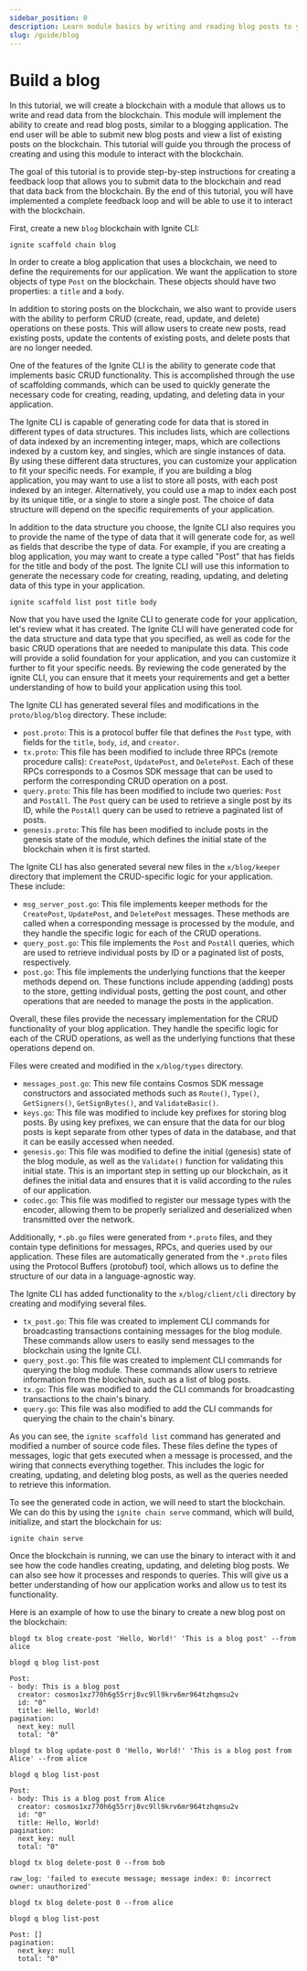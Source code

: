 ```yaml
---
sidebar_position: 0
description: Learn module basics by writing and reading blog posts to your chain.
slug: /guide/blog
---
```


# Build a blog

In this tutorial, we will create a blockchain with a module that allows us to
write and read data from the blockchain. This module will implement the ability
to create and read blog posts, similar to a blogging application. The end user
will be able to submit new blog posts and view a list of existing posts on the
blockchain. This tutorial will guide you through the process of creating and
using this module to interact with the blockchain.

The goal of this tutorial is to provide step-by-step instructions for creating a
feedback loop that allows you to submit data to the blockchain and read that
data back from the blockchain. By the end of this tutorial, you will have
implemented a complete feedback loop and will be able to use it to interact with
the blockchain.

First, create a new `blog` blockchain with Ignite CLI:

```
ignite scaffold chain blog
```

In order to create a blog application that uses a blockchain, we need to define
the requirements for our application. We want the application to store objects
of type `Post` on the blockchain. These objects should have two properties: a
`title` and a `body`.

In addition to storing posts on the blockchain, we also want to provide users
with the ability to perform CRUD (create, read, update, and delete) operations
on these posts. This will allow users to create new posts, read existing posts,
update the contents of existing posts, and delete posts that are no longer
needed.

One of the features of the Ignite CLI is the ability to generate code that
implements basic CRUD functionality. This is accomplished through the use of
scaffolding commands, which can be used to quickly generate the necessary code
for creating, reading, updating, and deleting data in your application.

The Ignite CLI is capable of generating code for data that is stored in
different types of data structures. This includes lists, which are collections
of data indexed by an incrementing integer, maps, which are collections indexed
by a custom key, and singles, which are single instances of data. By using these
different data structures, you can customize your application to fit your
specific needs. For example, if you are building a blog application, you may
want to use a list to store all posts, with each post indexed by an integer.
Alternatively, you could use a map to index each post by its unique title, or a
single to store a single post. The choice of data structure will depend on the
specific requirements of your application.

In addition to the data structure you choose, the Ignite CLI also requires you
to provide the name of the type of data that it will generate code for, as well
as fields that describe the type of data. For example, if you are creating a
blog application, you may want to create a type called "Post" that has fields
for the title and body of the post. The Ignite CLI will use this information to
generate the necessary code for creating, reading, updating, and deleting data
of this type in your application.

```
ignite scaffold list post title body
```

Now that you have used the Ignite CLI to generate code for your application,
let's review what it has created. The Ignite CLI will have generated code for
the data structure and data type that you specified, as well as code for the
basic CRUD operations that are needed to manipulate this data. This code will
provide a solid foundation for your application, and you can customize it
further to fit your specific needs. By reviewing the code generated by the
ignite CLI, you can ensure that it meets your requirements and get a better
understanding of how to build your application using this tool.

The Ignite CLI has generated several files and modifications in the
`proto/blog/blog` directory. These include:

* `post.proto`: This is a protocol buffer file that defines the `Post` type,
  with fields for the `title`, `body`, `id`, and `creator`.
* `tx.proto`: This file has been modified to include three RPCs (remote
  procedure calls): `CreatePost`, `UpdatePost`, and `DeletePost`. Each of these
  RPCs corresponds to a Cosmos SDK message that can be used to perform the
  corresponding CRUD operation on a post.
* `query.proto`: This file has been modified to include two queries: `Post` and
  `PostAll`. The `Post` query can be used to retrieve a single post by its ID,
  while the `PostAll` query can be used to retrieve a paginated list of posts.
* `genesis.proto`: This file has been modified to include posts in the genesis
  state of the module, which defines the initial state of the blockchain when it
  is first started.

The Ignite CLI has also generated several new files in the `x/blog/keeper`
directory that implement the CRUD-specific logic for your application. These
include:

* `msg_server_post.go`: This file implements keeper methods for the
  `CreatePost`, `UpdatePost`, and `DeletePost` messages. These methods are
  called when a corresponding message is processed by the module, and they
  handle the specific logic for each of the CRUD operations.
* `query_post.go`: This file implements the `Post` and `PostAll` queries, which
  are used to retrieve individual posts by ID or a paginated list of posts,
  respectively.
* `post.go`: This file implements the underlying functions that the keeper
  methods depend on. These functions include appending (adding) posts to the
  store, getting individual posts, getting the post count, and other operations
  that are needed to manage the posts in the application.

Overall, these files provide the necessary implementation for the CRUD
functionality of your blog application. They handle the specific logic for each
of the CRUD operations, as well as the underlying functions that these
operations depend on.

Files were created and modified in the `x/blog/types` directory.

* `messages_post.go`: This new file contains Cosmos SDK message constructors and
  associated methods such as `Route()`, `Type()`, `GetSigners()`,
  `GetSignBytes()`, and `ValidateBasic()`.
* `keys.go`: This file was modified to include key prefixes for storing blog
  posts. By using key prefixes, we can ensure that the data for our blog posts
  is kept separate from other types of data in the database, and that it can be
  easily accessed when needed.
* `genesis.go`: This file was modified to define the initial (genesis) state of
  the blog module, as well as the `Validate()` function for validating this
  initial state. This is an important step in setting up our blockchain, as it
  defines the initial data and ensures that it is valid according to the rules
  of our application.
* `codec.go`: This file was modified to register our message types with the
  encoder, allowing them to be properly serialized and deserialized when
  transmitted over the network.

Additionally, `*.pb.go` files were generated from `*.proto` files, and they
contain type definitions for messages, RPCs, and queries used by our
application. These files are automatically generated from the `*.proto` files
using the Protocol Buffers (protobuf) tool, which allows us to define the
structure of our data in a language-agnostic way.

The Ignite CLI has added functionality to the `x/blog/client/cli` directory by
creating and modifying several files.
* `tx_post.go`: This file was created to implement CLI commands for broadcasting
  transactions containing messages for the blog module. These commands allow
  users to easily send messages to the blockchain using the Ignite CLI.
* `query_post.go`: This file was created to implement CLI commands for querying
  the blog module. These commands allow users to retrieve information from the
  blockchain, such as a list of blog posts.
* `tx.go`: This file was modified to add the CLI commands for broadcasting
  transactions to the chain's binary.
* `query.go`: This file was also modified to add the CLI commands for querying
  the chain to the chain's binary.

As you can see, the `ignite scaffold list` command has generated and modified a
number of source code files. These files define the types of messages, logic
that gets executed when a message is processed, and the wiring that connects
everything together. This includes the logic for creating, updating, and
deleting blog posts, as well as the queries needed to retrieve this information.

To see the generated code in action, we will need to start the blockchain. We
can do this by using the `ignite chain serve` command, which will build,
initialize, and start the blockchain for us:

```
ignite chain serve
```

Once the blockchain is running, we can use the binary to interact with it and
see how the code handles creating, updating, and deleting blog posts. We can
also see how it processes and responds to queries. This will give us a better
understanding of how our application works and allow us to test its
functionality.

Here is an example of how to use the binary to create a new blog post on the
blockchain:

```
blogd tx blog create-post 'Hello, World!' 'This is a blog post' --from alice
```

```
blogd q blog list-post

Post:
- body: This is a blog post
  creator: cosmos1xz770h6g55rrj8vc9ll9krv6mr964tzhqmsu2v
  id: "0"
  title: Hello, World!
pagination:
  next_key: null
  total: "0"
```

```
blogd tx blog update-post 0 'Hello, World!' 'This is a blog post from Alice' --from alice
```

```
blogd q blog list-post

Post:
- body: This is a blog post from Alice
  creator: cosmos1xz770h6g55rrj8vc9ll9krv6mr964tzhqmsu2v
  id: "0"
  title: Hello, World!
pagination:
  next_key: null
  total: "0"
```

```
blogd tx blog delete-post 0 --from bob

raw_log: 'failed to execute message; message index: 0: incorrect owner: unauthorized'
```

```
blogd tx blog delete-post 0 --from alice
```

```
blogd q blog list-post

Post: []
pagination:
  next_key: null
  total: "0"
```